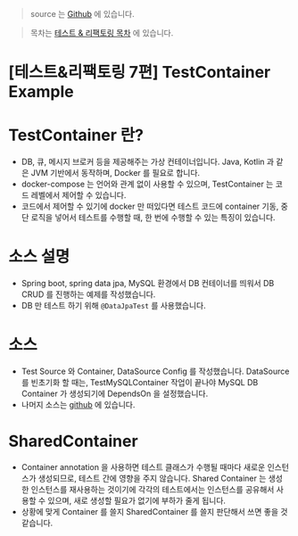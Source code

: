 > source 는 [Github](https://github.com/leechoongyon/TestContainerExample) 에 있습니다.



> 목차는 [테스트 & 리팩토링 목차](https://insanelysimple.tistory.com/category/test%20%26%20refactoring) 에 있습니다.



# [테스트&리팩토링 7편] TestContainer Example



# TestContainer 란?

- DB, 큐, 메시지 브로커 등을 제공해주는 가상 컨테이너입니다. Java, Kotlin 과 같은 JVM 기반에서 동작하며, Docker 를 필요로 합니다. 
- docker-compose 는 언어와 관계 없이 사용할 수 있으며, TestContainer 는 코드 레벨에서 제어할 수 있습니다.
- 코드에서 제어할 수 있기에 docker 만 떠있다면 테스트 코드에 container 기동, 중단 로직을 넣어서 테스트를 수행할 때, 한 번에 수행할 수 있는 특징이 있습니다.



# 소스 설명

- Spring boot, spring data jpa, MySQL 환경에서 DB 컨테이너를 띄워서 DB CRUD 를 진행하는 예제를 작성했습니다.
- DB 만 테스트 하기 위해 `@DataJpaTest` 를 사용했습니다.



 # 소스

- Test Source 와 Container, DataSource Config 를 작성했습니다. DataSource 를 빈초기화 할 때는, TestMySQLContainer 작업이 끝나야 MySQL DB Container 가 생성되기에 DependsOn 을 설정했습니다.
- 나머지 소스는 [github](https://github.com/leechoongyon/TestContainerExample) 에 있습니다.

<script src="https://gist.github.com/leechoongyon/9153b03d950ff49f372d03d826f21d4a.js"></script>



# SharedContainer

- Container annotation 을 사용하면 테스트 클래스가 수행될 때마다 새로운 인스턴스가 생성되므로, 테스트 간에 영향을 주지 않습니다. Shared Container 는 생성한 인스턴스를 재사용하는 것이기에 각각의 테스트에서는 인스턴스를 공유해서 사용할 수 있으며, 새로 생성할 필요가 없기에 부하가 줄게 됩니다.
- 상황에 맞게 Container 를 쓸지 SharedContainer 를 쓸지 판단해서 쓰면 좋을 것 같습니다.

